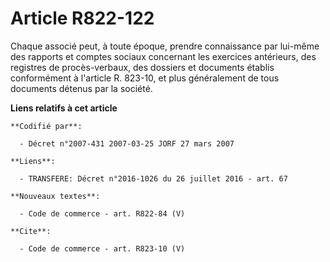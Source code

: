 # Article R822-122

Chaque associé peut, à toute époque, prendre connaissance par lui-même des rapports et comptes sociaux concernant les
exercices antérieurs, des registres de procès-verbaux, des dossiers et documents établis conformément à l'article R. 823-10,
et plus généralement de tous documents détenus par la société.

**Liens relatifs à cet article**

	**Codifié par**:

	  - Décret n°2007-431 2007-03-25 JORF 27 mars 2007

	**Liens**:

	  - TRANSFERE: Décret n°2016-1026 du 26 juillet 2016 - art. 67

	**Nouveaux textes**:

	  - Code de commerce - art. R822-84 (V)

	**Cite**:

	  - Code de commerce - art. R823-10 (V)
